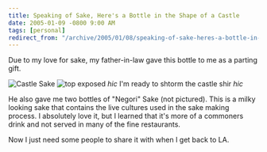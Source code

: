 ```yaml
---
title: Speaking of Sake, Here's a Bottle in the Shape of a Castle
date: 2005-01-09 -0800 9:00 AM
tags: [personal]
redirect_from: "/archive/2005/01/08/speaking-of-sake-heres-a-bottle-in-the-shape-of-a-castle.aspx/"
---
```


Due to my love for sake, my father-in-law gave this bottle to me as a
parting gift.

![Castle Sake](/images/SakeCastle.jpg) 
![top exposed](/images/SakeCastle2.jpg) 
*hic* I'm ready to shtorm the castle shir *hic*

He also gave me two bottles of "Negori" Sake (not pictured). This is a
milky looking sake that contains the live cultures used in the sake
making process. I absolutely love it, but I learned that it's more of a
commoners drink and not served in many of the fine restaurants.

Now I just need some people to share it with when I get back to LA.

